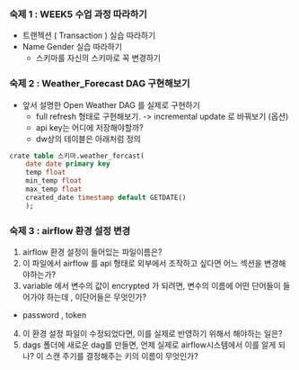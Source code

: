
### 숙제 1  : WEEK5 수업 과정 따라하기
- 트랜젝션 ( Transaction ) 실습 따라하기
- Name Gender 실습 따라하기
  - 스키마를 자신의 스키마로 꼭 변경하기
  
  
### 숙제 2 : Weather_Forecast DAG 구현해보기 
- 앞서 설명한 Open Weather DAG 를 실제로 구현하기
   - full refresh 형태로 구현해보기. -> incremental update 로 바꿔보기 (옵션)
   - api key는 어디에 저장해야할까?
   - dw상의 테이블은 아래처럼 정의


```sql
crate table 스키마.weather_forcast(
    date date primary key
    temp float
    min_temp float
    max_temp float
    created_date timestamp default GETDATE()
    );
```

 ### 숙제 3 : airflow 환경 설정 변경
 1. airflow 환경 설정이 들어있는 파일이름은?
 2. 이 파일에서 airflow 를 api 형태로 외부에서 조작하고 싶다면 어느 섹션을 변경해야하는가?
 3. variable 에서 변수의 값이 encrypted 가 되려면, 변수의 이름에 어떤 단어들이 들어가야 하는데 , 이단어들은 무엇인가?
   - password , token
 4. 이 환경 설정 파일이 수정되었다면, 이를 실제로 반영하기 위해서 해야하는 일은?
 5. dags 폴더에 새로운 dag를 만들면, 언제 실제로 airflow시스템에서 이를 알게 되나? 이 스캔 주기를 결정해주는 키의 이름이 무엇인가?
 
